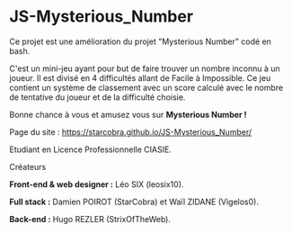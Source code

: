 # JS-Mysterious_Number
Ce projet est une amélioration du projet "Mysterious Number" codé en bash. 

C'est un mini-jeu ayant pour but de faire trouver un nombre inconnu à un joueur. Il est divisé en 4 difficultés allant de Facile à Impossible.
Ce jeu contient un système de classement avec un score calculé avec le nombre de tentative du joueur et de la difficulté choisie.

Bonne chance à vous et amusez vous sur **Mysterious Number !** 

Page du site : https://starcobra.github.io/JS-Mysterious_Number/

Etudiant en Licence Professionnelle CIASIE.

Créateurs

  **Front-end & web designer :** Léo SIX (leosix10).

  **Full stack :** Damien POIROT (StarCobra) et Waïl ZIDANE (Vigelos0).

  **Back-end :** Hugo REZLER (StrixOfTheWeb).

